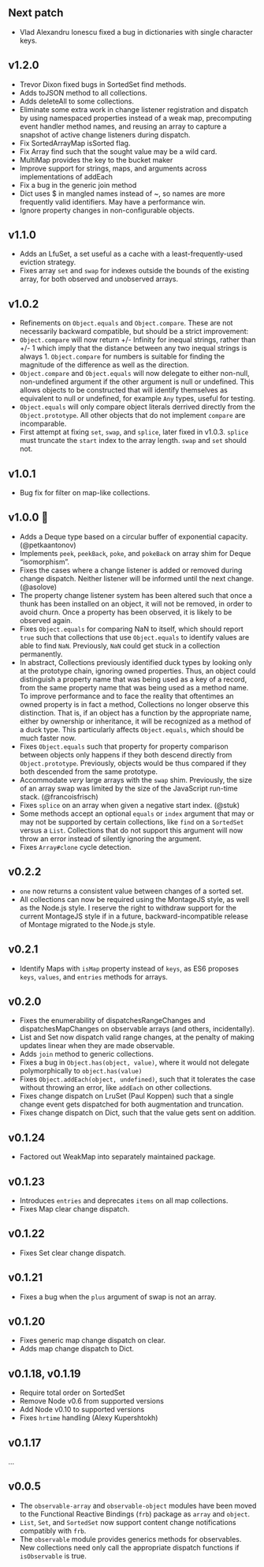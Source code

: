 
## Next patch

- Vlad Alexandru Ionescu fixed a bug in dictionaries with single character keys.

## v1.2.0

-   Trevor Dixon fixed bugs in SortedSet find methods.
-   Adds toJSON method to all collections.
-   Adds deleteAll to some collections.
-   Eliminate some extra work in change listener registration and dispatch by
    using namespaced properties instead of a weak map, precomputing event
    handler method names, and reusing an array to capture a snapshot of active
    change listeners during dispatch.
-   Fix SortedArrayMap isSorted flag.
-   Fix Array find such that the sought value may be a wild card.
-   MultiMap provides the key to the bucket maker
-   Improve support for strings, maps, and arguments across implementations of
    addEach
-   Fix a bug in the generic join method
-   Dict uses $ in mangled names instead of ~, so names are more frequently
    valid identifiers. May have a performance win.
-   Ignore property changes in non-configurable objects.

## v1.1.0

-   Adds an LfuSet, a set useful as a cache with a least-frequently-used
    eviction strategy.
-   Fixes array `set` and `swap` for indexes outside the bounds of the existing
    array, for both observed and unobserved arrays.

## v1.0.2

-   Refinements on `Object.equals` and `Object.compare`. These are not
    necessarily backward compatible, but should be a strict improvement:
-   `Object.compare` will now return +/- Infinity for inequal strings,
    rather than +/- 1 which imply that the distance between any two inequal
    strings is always 1. `Object.compare` for numbers is suitable for finding
    the magnitude of the difference as well as the direction.
-   `Object.compare` and `Object.equals` will now delegate to either non-null,
    non-undefined argument if the other argument is null or undefined.
    This allows objects to be constructed that will identify themselves
    as equivalent to null or undefined, for example `Any` types, useful for
    testing.
-   `Object.equals` will only compare object literals derrived directly from the
    `Object.prototype`. All other objects that do not implement `compare` are
    incomparable.
-   First attempt at fixing `set`, `swap`, and `splice`, later fixed in v1.0.3.
    `splice` must truncate the `start` index to the array length. `swap` and
    `set` should not.

## v1.0.1

-   Bug fix for filter on map-like collections.

## v1.0.0 :cake:

-   Adds a Deque type based on a circular buffer of exponential
    capacity.  (@petkaantonov)
-   Implements `peek`, `peekBack`, `poke`, and `pokeBack` on array
    shim for Deque “isomorphism”.
-   Fixes the cases where a change listener is added or removed during
    change dispatch. Neither listener will be informed until the next
    change. (@asolove)
-   The property change listener system has been altered such that
    once a thunk has been installed on an object, it will not be
    removed, in order to avoid churn. Once a property has been
    observed, it is likely to be observed again.
-   Fixes `Object.equals` for comparing NaN to itself, which should
    report `true` such that collections that use `Object.equals` to
    identify values are able to find `NaN`. Previously, `NaN` could
    get stuck in a collection permanently.
-   In abstract, Collections previously identified duck types by
    looking only at the prototype chain, ignoring owned properties.
    Thus, an object could distinguish a property name that was being
    used as a key of a record, from the same property name that was
    being used as a method name. To improve performance and to face
    the reality that oftentimes an owned property is in fact a method,
    Collections no longer observe this distinction. That is, if an
    object has a function by the appropriate name, either by ownership
    or inheritance, it will be recognized as a method of a duck type.
    This particularly affects `Object.equals`, which should be much
    faster now.
-   Fixes `Object.equals` such that property for property comparison
    between objects only happens if they both descend directly from
    `Object.prototype`. Previously, objects would be thus compared if
    they both descended from the same prototype.
-   Accommodate *very* large arrays with the `swap` shim. Previously,
    the size of an array swap was limited by the size of the
    JavaScript run-time stack. (@francoisfrisch)
-   Fixes `splice` on an array when given a negative start index.
    (@stuk)
-   Some methods accept an optional `equals` or `index` argument
    that may or may not be supported by certain collections, like
    `find` on a `SortedSet` versus a `List`. Collections that do not
    support this argument will now throw an error instead of silently
    ignoring the argument.
-   Fixes `Array#clone` cycle detection.

## v0.2.2

-   `one` now returns a consistent value between changes of a sorted
    set.
-   All collections can now be required using the MontageJS style, as
    well as the Node.js style. I reserve the right to withdraw support
    for the current MontageJS style if in a future,
    backward-incompatible release of Montage migrated to the Node.js
    style.

## v0.2.1

-   Identify Maps with `isMap` property instead of `keys`, as ES6
    proposes `keys`, `values`, and `entries` methods for arrays.

## v0.2.0

-   Fixes the enumerability of dispatchesRangeChanges and
    dispatchesMapChanges on observable arrays (and others,
    incidentally).
-   List and Set now dispatch valid range changes, at the penalty of
    making updates linear when they are made observable.
-   Adds `join` method to generic collections.
-   Fixes a bug in `Object.has(object, value)`, where it would not
    delegate polymorphically to `object.has(value)`
-   Fixes `Object.addEach(object, undefined)`, such that it tolerates
    the case without throwing an error, like `addEach` on other
    collections.
-   Fixes change dispatch on LruSet (Paul Koppen) such that a single
    change event gets dispatched for both augmentation and truncation.
-   Fixes change dispatch on Dict, such that the value gets sent on
    addition.

## v0.1.24

-   Factored out WeakMap into separately maintained package.

## v0.1.23

-   Introduces `entries` and deprecates `items` on all map collections.
-   Fixes Map clear change dispatch.

## v0.1.22

-   Fixes Set clear change dispatch.

## v0.1.21

-   Fixes a bug when the `plus` argument of swap is not an array.

## v0.1.20

-   Fixes generic map change dispatch on clear.
-   Adds map change dispatch to Dict.

## v0.1.18, v0.1.19

-   Require total order on SortedSet
-   Remove Node v0.6 from supported versions
-   Add Node v0.10 to supported versions
-   Fixes `hrtime` handling (Alexy Kupershtokh)

## v0.1.17

...

## v0.0.5

-   The `observable-array` and `observable-object` modules have been
    moved to the Functional Reactive Bindings (`frb`) package as `array`
    and `object`.
-   `List`, `Set`, and `SortedSet` now support content change
    notifications compatibly with `frb`.
-   The `observable` module provides generics methods for observables.
    New collections need only call the appropriate dispatch functions if
    `isObservable` is true.

